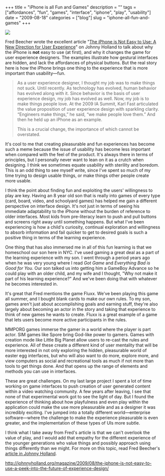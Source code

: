 +++
title = "iPhone is all Fun and Games"
description = ""
tags = ["affordances", "fun", "games", "interface", "iphone", "play", "usability"]
date = "2009-08-18"
categories = ["blog"]
slug = "iphone-all-fun-and-games"
+++



  <div class="notebook-screenshot"><a href="http://johnnyholland.org/magazine/2009/08/the-iphone-is-not-easy-to-use-a-peek-into-the-future-of-experience-design/"><img id='bluga-thumbnail-1863' class='bluga-thumbnail large' src='http://media.konigi.com/bluga/
wt4a8b1adb1092d.jpg'/></a></div><p>Fred Beecher wrote the excellent article "<a href="http://johnnyholland.org/magazine/2009/08/the-iphone-is-not-easy-to-use-a-peek-into-the-future-of-experience-design/">The iPhone is Not Easy to Use: A New Direction for User Experience</a>" on Johnny Holland to talk about why the iPhone is <strong>not</strong> easy to use (at first), and why it changes the game for user experience designers. The examples illustrate how gestural interfaces are hidden, and lack the affordances of physical buttons. But the real story here is how the iPhone brings one thing to the experience that is more important than usability&#8212;fun.</p>
<blockquote><p>As a user experience designer, I thought my job was to make things not suck. Until recently. As technology has evolved, human behavior has evolved along with it. Since behavior is the basis of user experience design, my job has evolved as well. Now, my job is to make things people love. At the 2009 IA Summit, Karl Fast articulated the value proposition of user experience design with sparkling clarity. “Engineers make things,” he said, “we make people love them.” And then he held up an iPhone as an example.</p>
<p>This is a crucial change, the importance of which cannot be overstated.</p></blockquote>
<p>It's cool to me that creating pleasurable and fun experiences has become such a meme because the issue of usability has become less important when compared with the feel of the product. It's always there in terms of principles, but I personally never want to lean on it as a crutch when designing. I think we sometimes equate usability with sterility and boredom. This is an odd thing to see myself write, since I've spent so much of my time trying to design usable things, or make things other people create more usable. </p>
<p>I think the point about finding fun and exploiting the users' willingness to play are key. Having an 8 year old son that is really into games of every type (card, board, video, and schoolyard games) has helped me gain a different perspective on interface design. It's not just in terms of seeing his immediate adaptability to the iPhone without the burden of reference to older interfaces. Most kids from pre-literacy learn to push and pull buttons and screens right away until something happens. But what I've been experiencing is how a child's curiosity, continual exploration and willingness to absorb information and fail quicker to get to desired goals is such a positive thing in terms of the learning experience. </p>
<p>One thing that has also immersed me in all of this fun learning is that we homeschool our son here in NYC. I've used gaming a great deal as a part of the learning experience with my son. I went through a period years ago when he was very young where I read <em>Got Game</em> and <em>Everything Bad is Good for You</em>. Our son talked us into getting him a GameBoy Advance so he could play with an older child, and my wife and I thought, "Why not make it part of his learning experience?" And we've been doing that with whatever he becomes interested in.</p>
<p>It's great that Fred mentions the game Fluxx. We've been playing this game all summer, and I bought blank cards to make our own rules. To my son, games aren't just about accomplishing goals and earning stuff, they're also largely about becoming an actor in the story and taking that experience to think of new games he wants to create. Fluxx is a great example of a game that lets users become more active participants in the rules. </p>
<p>MMPORG games immerse the gamer in a world where the player is part actor. SIM games like Spore bring God-like power to gamers. Games with creation mode like Little Big Planet allow users to re-cast the rules and experience. All of these create a different kind of user mentality that will be more interested in not only exploring the hidden, pleasurable world of easter egg interfaces, but who will also want to do more, explore more, and view computers as social and recreational tools as much if not more than tools to get things done. And that opens up the range of elements and methods you can use in interfaces.  </p>
<p>These are great challenges. On my last large project I spent a lot of time working on game interfaces to push creation of user generated content within a video watching community. A few years after leaving, I see that none of that experimental work got to see the light of day. But I found the experience of thinking about how playfulness and even play within the application could make the use more pleasurable and as a designer it was incredibly exciting. I've jumped into a totally different world&#8212;enterprise software&#8212;where the challenge to make the experience pleasurable is even greater, and the implementation of these types of UIs more subtle. </p>
<p>I think what I take away from Fred's article is that we can't overlook the value of play, and I would add that empathy for the different experience of the younger generations who value things and possibly approach using things differently than we might. For more on this topic, read Fred Beecher's <a href="http://johnnyholland.org/magazine/2009/08/the-iphone-is-not-easy-to-use-a-peek-into-the-future-of-experience-design/">article in Johnny Holland</a>.</p>
    
  <a href="http://johnnyholland.org/magazine/2009/08/the-iphone-is-not-easy-to-use-a-peek-into-the-future-of-experience-design/">http://johnnyholland.org/magazine/2009/08/the-iphone-is-not-easy-to-use-a-peek-into-the-future-of-experience-design/</a>
